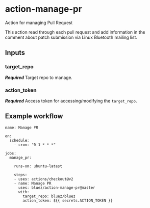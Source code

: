 # action-manage-pr

Action for managing Pull Request

This action read through each pull request and add information in the comment about patch submission via Linux Bluetooth mailing list.

## Inputs

### target_repo

***Required*** Target repo to manage.

### action_token

***Required*** Access token for accessing/modifying the `target_repo`.

## Example workflow

```
name: Manage PR

on:
  schedule:
    - cron: "0 1 * * *"

jobs:
  manage_pr:

    runs-on: ubuntu-latest

    steps:
    - uses: actions/checkout@v2
    - name: Manage PR
      uses: bluez/action-manage-pr@master
      with:
        target_repo: bluez/bluez
        action_token: ${{ secrets.ACTION_TOKEN }}
```
